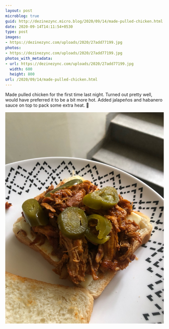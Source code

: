 ```yaml
---
layout: post
microblog: true
guid: http://dezinezync.micro.blog/2020/09/14/made-pulled-chicken.html
date: 2020-09-14T14:11:54+0530
type: post
images:
- https://dezinezync.com/uploads/2020/27add77199.jpg
photos:
- https://dezinezync.com/uploads/2020/27add77199.jpg
photos_with_metadata:
- url: https://dezinezync.com/uploads/2020/27add77199.jpg
  width: 600
  height: 800
url: /2020/09/14/made-pulled-chicken.html
---
```

Made pulled chicken for the first time last night. Turned out pretty well, would have preferred it to be a bit more hot. Added  jalapeños and habanero sauce on top to pack some extra heat.  🥪

<img src="uploads/2020/27add77199.jpg" width="600" height="800" alt="" style="height: auto;" class="sunlit_image" />
